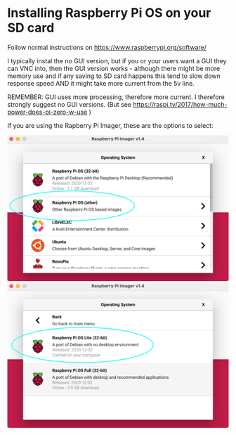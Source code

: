 # Installing Raspberry Pi OS on your SD card

Follow normal instructions on https://www.raspberrypi.org/software/ 

I typically instal the no GUI version, but if you or your users want a GUI they can VNC into, then the GUI version works - although there might be more memory use and if any saving to SD card happens this tend to slow down response speed AND it might take more current from the 5v line.

REMEMBER: GUI uses more processing, therefore more current. I therefore strongly suggest no GUI versions. (But see https://raspi.tv/2017/how-much-power-does-pi-zero-w-use )


If you are using the Rapberry Pi Imager, these are the options to select:

![Select Other Raspberry Pi](images/Other_Raspberry_Pi_OS.png)
![Select Raspberry Pi Lite](images/Raspberry_Pi_Lite.png)

